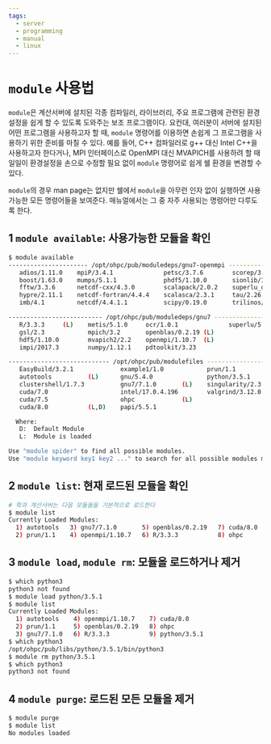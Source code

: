 ```yaml
---
tags:
  - server
  - programming
  - manual
  - linux
---
```


# `module` 사용법

`module`은 계산서버에 설치된 각종 컴파일러, 라이브러리, 주요 프로그램에 관련된
환경 설정을 쉽게 할 수 있도록 도와주는 보조 프로그램이다. 요컨대, 여러분이
서버에 설치된 어떤 프로그램을 사용하고자 할 때, `module` 명령어를 이용하면
손쉽게 그 프로그램을 사용하기 위한 준비를 마칠 수 있다. 예를 들어, C++
컴파일러로 g++ 대신 Intel C++을 사용하고자 한다거나, MPI 인터페이스로 OpenMPI
대신 MVAPICH를 사용하려 할 때 일일이 환경설정을 손으로 수정할 필요 없이
`module` 명령어로 쉽게 쉘 환경을 변경할 수 있다.

`module`의 경우 man page는 없지만 쉘에서 `module`을 아무런 인자 없이 실행하면
사용가능한 모든 명령어들을 보여준다. 매뉴얼에서는 그 중 자주 사용되는 명령어만
다루도록 한다.

## 1 `module available`: 사용가능한 모듈을 확인
```bash
$ module available
---------------------- /opt/ohpc/pub/moduledeps/gnu7-openmpi ----------------------
   adios/1.11.0    mpiP/3.4.1              petsc/3.7.6        scorep/3.0
   boost/1.63.0    mumps/5.1.1             phdf5/1.10.0       sionlib/1.7.1
   fftw/3.3.6      netcdf-cxx/4.3.0        scalapack/2.0.2    superlu_dist/4.2
   hypre/2.11.1    netcdf-fortran/4.4.4    scalasca/2.3.1     tau/2.26.1
   imb/4.1         netcdf/4.4.1.1          scipy/0.19.0       trilinos/12.10.1

-------------------------- /opt/ohpc/pub/moduledeps/gnu7 --------------------------
   R/3.3.3     (L)    metis/5.1.0     ocr/1.0.1              superlu/5.2.1
   gsl/2.3            mpich/3.2       openblas/0.2.19 (L)
   hdf5/1.10.0        mvapich2/2.2    openmpi/1.10.7  (L)
   impi/2017.3        numpy/1.12.1    pdtoolkit/3.23

---------------------------- /opt/ohpc/pub/modulefiles ----------------------------
   EasyBuild/3.2.1             example1/1.0            prun/1.1        (L)
   autotools          (L)      gnu/5.4.0               python/3.5.1
   clustershell/1.7.3          gnu7/7.1.0       (L)    singularity/2.3
   cuda/7.0                    intel/17.0.4.196        valgrind/3.12.0
   cuda/7.5                    ohpc             (L)
   cuda/8.0           (L,D)    papi/5.5.1

  Where:
   D:  Default Module
   L:  Module is loaded

Use "module spider" to find all possible modules.
Use "module keyword key1 key2 ..." to search for all possible modules matching any of the "keys".
```

## 2 `module list`: 현재 로드된 모듈을 확인
```bash
# 학과 계산서버는 다음 모듈들을 기본적으로 로드한다
$ module list
Currently Loaded Modules:
  1) autotools   3) gnu7/7.1.0       5) openblas/0.2.19   7) cuda/8.0
  2) prun/1.1    4) openmpi/1.10.7   6) R/3.3.3           8) ohpc
```

## 3 `module load`, `module rm`: 모듈을 로드하거나 제거
```bash
$ which python3
python3 not found
$ module load python/3.5.1
$ module list
Currently Loaded Modules:
  1) autotools    4) openmpi/1.10.7    7) cuda/8.0
  2) prun/1.1     5) openblas/0.2.19   8) ohpc
  3) gnu7/7.1.0   6) R/3.3.3           9) python/3.5.1
$ which python3
/opt/ohpc/pub/libs/python/3.5.1/bin/python3
$ module rm python/3.5.1
$ which python3
python3 not found
```

## 4 `module purge`: 로드된 모든 모듈을 제거
```bash
$ module purge
$ module list
No modules loaded
```

[MPI]: https://en.wikipedia.org/wiki/Message_Passing_Interface
